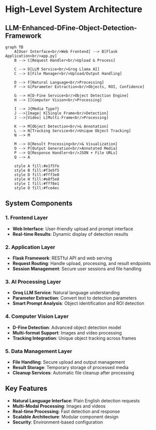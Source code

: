 # High-Level System Architecture

## LLM-Enhanced-DFine-Object-Detection-Framework

```mermaid
graph TB
    A[User Interface<br/>Web Frontend] --> B[Flask Application<br/>app.py]
    B --> C[Request Handler<br/>Upload & Process]
    
    C --> D[LLM Service<br/>Groq Llama AI]
    C --> E[File Manager<br/>Upload/Output Handling]
    
    D --> F[Natural Language<br/>Processing]
    F --> G[Parameter Extraction<br/>Objects, ROI, Confidence]
    
    G --> H[D-Fine Service<br/>Object Detection Engine]
    H --> I[Computer Vision<br/>Processing]
    
    I --> J{Media Type?}
    J -->|Image| K[Single Frame<br/>Detection]
    J -->|Video| L[Multi-Frame<br/>Processing]
    
    K --> M[Object Detection<br/>& Annotation]
    L --> N[Tracking Service<br/>Unique Object Tracking]
    N --> M
    
    M --> O[Result Processing<br/>& Visualization]
    O --> P[Output Generation<br/>Annotated Media]
    P --> Q[Response Handler<br/>JSON + File URLs]
    Q --> A
    
    style A fill:#e1f5fe
    style B fill:#f3e5f5
    style D fill:#fff3e0
    style H fill:#e8f5e8
    style I fill:#fff8e1
    style O fill:#fce4ec
```

## System Components

### 1. **Frontend Layer**
- **Web Interface**: User-friendly upload and prompt interface
- **Real-time Results**: Dynamic display of detection results

### 2. **Application Layer**
- **Flask Framework**: RESTful API and web serving
- **Request Routing**: Handle upload, processing, and result endpoints
- **Session Management**: Secure user sessions and file handling

### 3. **AI Processing Layer**
- **Groq LLM Service**: Natural language understanding
- **Parameter Extraction**: Convert text to detection parameters
- **Smart Prompt Analysis**: Object identification and ROI detection

### 4. **Computer Vision Layer**
- **D-Fine Detection**: Advanced object detection model
- **Multi-format Support**: Images and video processing
- **Tracking Integration**: Unique object tracking across frames

### 5. **Data Management Layer**
- **File Handling**: Secure upload and output management
- **Result Storage**: Temporary storage of processed media
- **Cleanup Services**: Automatic file cleanup after processing

## Key Features

- **Natural Language Interface**: Plain English detection requests
- **Multi-Modal Processing**: Images and videos
- **Real-time Processing**: Fast detection and response
- **Scalable Architecture**: Modular component design
- **Security**: Environment-based configuration 